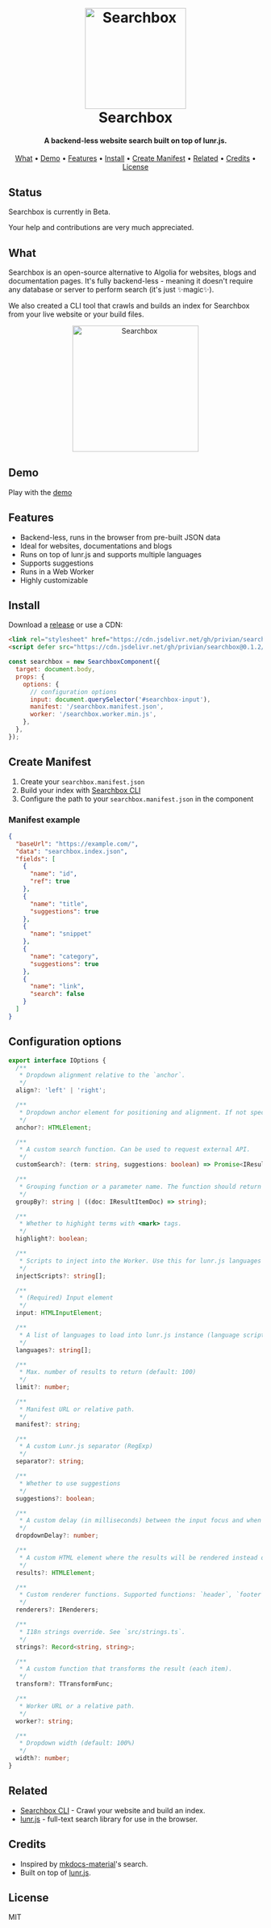 <h1 align="center">
  <br>
  <img src="https://raw.githubusercontent.com/privian/searchbox/master/public/searchbox.svg" alt="Searchbox" width="200">
  <br>
  Searchbox
  <br>
</h1>

<h4 align="center">A backend-less website search built on top of lunr.js.</h4>

<p align="center">
  <a href="#what">What</a> •
  <a href="#demo">Demo</a> •
  <a href="#features">Features</a> •
  <a href="#install">Install</a> •
  <a href="#create-manifest">Create Manifest</a> •
  <a href="#related">Related</a> •
  <a href="#credits">Credits</a> •
  <a href="#license">License</a>
</p>

## Status

Searchbox is currently in Beta.

Your help and contributions are very much appreciated.

## What

Searchbox is an open-source alternative to Algolia for websites, blogs and documentation pages. It's fully backend-less - meaning it doesn't require any database or server to perform search (it's just ✨magic✨).

We also created a CLI tool that crawls and builds an index for Searchbox from your live website or your build files.

<div align="center">
  <img src="https://raw.githubusercontent.com/privian/searchbox/master/public/searchbox.png" alt="Searchbox" height="250">
</div>

## Demo

Play with the [demo](https://privian.github.io/searchbox/demo/)

## Features

- Backend-less, runs in the browser from pre-built JSON data
- Ideal for websites, documentations and blogs
- Runs on top of lunr.js and supports multiple languages
- Supports suggestions
- Runs in a Web Worker
- Highly customizable

## Install

Download a [release](https://github.com/privian/searchbox/releases) or use a CDN:

```html
<link rel="stylesheet" href="https://cdn.jsdelivr.net/gh/privian/searchbox@0.1.2/dist/searchbox.min.css" />
<script defer src="https://cdn.jsdelivr.net/gh/privian/searchbox@0.1.2/dist/searchbox.min.js"></script>
```

```js
const searchbox = new SearchboxComponent({
  target: document.body,
  props: {
    options: {
      // configuration options
      input: document.querySelector('#searchbox-input'),
      manifest: '/searchbox.manifest.json',
      worker: '/searchbox.worker.min.js',
    },
  },
});
```

## Create Manifest

1. Create your `searchbox.manifest.json`
2. Build your index with [Searchbox CLI](https://github.com/privian/searchbox-cli)
3. Configure the path to your `searchbox.manifest.json` in the component

### Manifest example

```json
{
  "baseUrl": "https://example.com/",
  "data": "searchbox.index.json",
  "fields": [
    {
      "name": "id",
      "ref": true
    },
    {
      "name": "title",
      "suggestions": true
    },
    {
      "name": "snippet"
    },
    {
      "name": "category",
      "suggestions": true
    },
    {
      "name": "link",
      "search": false
    }
  ]
}
```

## Configuration options

```ts
export interface IOptions {
  /**
   * Dropdown alignment relative to the `anchor`.
   */
  align?: 'left' | 'right';

  /**
   * Dropdown anchor element for positioning and alignment. If not specified, the `input` will be used.
   */
  anchor?: HTMLElement;

  /**
   * A custom search function. Can be used to request external API.
   */
  customSearch?: (term: string, suggestions: boolean) => Promise<IResult>;

  /**
   * Grouping function or a parameter name. The function should return group identifier as string.
   */
  groupBy?: string | ((doc: IResultItemDoc) => string);

  /**
   * Whether to highight terms with <mark> tags.
   */
  highlight?: boolean;

  /**
   * Scripts to inject into the Worker. Use this for lunr.js languages or extensions.
   */
  injectScripts?: string[];

  /**
   * (Required) Input element
   */
  input: HTMLInputElement;

  /**
   * A list of languages to load into lunr.js instance (language scripts must be loaded with `injectScripts`).
   */
  languages?: string[];

  /**
   * Max. number of results to return (default: 100)
   */
  limit?: number;

  /**
   * Manifest URL or relative path.
   */
  manifest?: string;

  /**
   * A custom Lunr.js separator (RegExp)
   */
  separator?: string;

  /**
   * Whether to use suggestions
   */
  suggestions?: boolean;

  /**
   * A custom delay (in milliseconds) between the input focus and when the dropdown is shown.
   */
  dropdownDelay?: number;

  /**
   * A custom HTML element where the results will be rendered instead of the dropdown. Is specified, the dropdown won't be shown.
   */
  results?: HTMLElement;

  /**
   * Custom renderer functions. Supported functions: `header`, `footer`, `item`.
   */
  renderers?: IRenderers;

  /**
   * I18n strings override. See `src/strings.ts`.
   */
  strings?: Record<string, string>;

  /**
   * A custom function that transforms the result (each item).
   */
  transform?: TTransformFunc;

  /**
   * Worker URL or a relative path.
   */
  worker?: string;

  /**
   * Dropdown width (default: 100%)
   */
  width?: number;
}
```

## Related

- [Searchbox CLI](https://github.com/privian/searchbox-cli) - Crawl your website and build an index.
- [lunr.js](https://github.com/olivernn/lunr.js) - full-text search library for use in the browser.

## Credits

- Inspired by [mkdocs-material](https://github.com/squidfunk/mkdocs-material)'s search.
- Built on top of [lunr.js](https://github.com/olivernn/lunr.js).

## License

MIT
